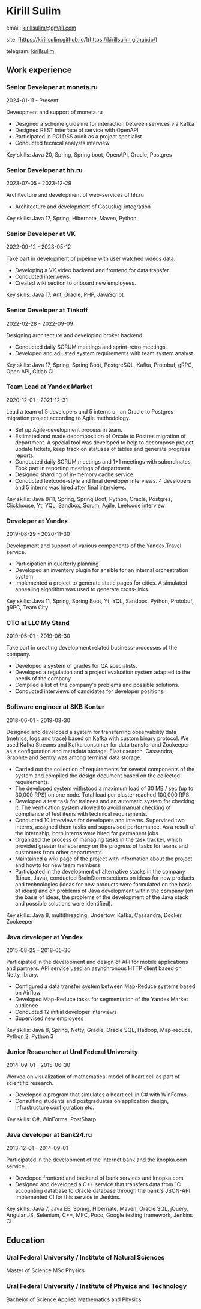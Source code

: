 # Kirill Sulim


email: [kirillsulim@gmail.com](mailto:kirillsulim@gmail.com)



site: [https://kirillsulim.github.io/](https://kirillsulim.github.io/)



telegram: [kirillsulim](https://t.me/kirillsulim)


## Work experience



### Senior Developer at moneta.ru
2024-01-11 - Present


Deveopment and support of moneta.ru



- Designed a scheme guideline for interaction between services via Kafka
- Designed REST interface of service with OpenAPI
- Participated in PCI DSS audit as a project specialist
- Conducted tecnical analysts interview   



Key skills: Java 20, Spring, Spring boot, OpenAPI, Oracle, Postgres




### Senior Developer at hh.ru
2023-07-05 - 2023-12-29


Architecture and development of web-services of hh.ru



- Architecture and development of Gosuslugi integration



Key skills: Java 17, Spring, Hibernate, Maven, Python




### Senior Developer at VK
2022-09-12 - 2023-05-12


Take part in development of pipeline with user watched videos data.



- Developing a VK video backend and frontend for data transfer.
- Conducted interviews.
- Created wiki section to onboard new employees.



Key skills: Java 17, Ant, Gradle, PHP, JavaScript




### Senior Developer at Tinkoff
2022-02-28 - 2022-09-09


Designing architecture and developing broker backend.



- Conducted daily SCRUM meetings and sprint-retro meetings.
- Developed and adjusted system requirements with team system analyst.



Key skills: Java 17, Spring, Spring Boot, PostgreSQL, Kafka, Protobuf, gRPC, Open API, Gitlab CI




### Team Lead at Yandex Market
2020-12-01 - 2021-12-31


Lead a team of 5 developers and 5 interns on an Oracle to Postgres migration project  according to Agile methodology.



- Set up Agile-development process in team.
- Estimated and made decomposition of Orcale to Postres migration of department. A special tool was developed to  help to decompose project, update tickets, keep track on statuses of tables and generate progress reports.
- Conducted daily SCRUM meetings and 1+1 meetings with subordinates. Took part in reporting meetings of department.
- Designed sharding of in-memory cache service.
- Conducted leetcode-style and final developer interviews.  4 developers and 5 interns was hired after final interviews.



Key skills: Java 8/11, Spring, Spring Boot, Python, Oracle, Postgres, Clickhouse, Yt, YQL, Sandbox, Scrum, Agile, Leetcode interview




### Developer at Yandex
2019-08-29 - 2020-11-30


Development and support of various components of the Yandex.Travel service.



- Participation in quarterly planning
- Developed an inventory plugin for ansible for an internal orchestration system
- Implemented a project to generate static pages for cities.  A simulated annealing algorithm was used to generate cross-links.



Key skills: Java 11, Spring, Spring Boot, Yt, YQL, Sandbox, Python, Protobuf, gRPC, Team City




### CTO at LLC My Stand
2019-05-01 - 2019-06-30


Take part in creating development related business-processes of the company.



- Developed a system of grades for QA specialists.
- Developed a regulation and a project evaluation system adapted to the needs of the company.
- Compiled a list of the company's problems and possible solutions.
- Conducted interviews of candidates for developer positions.






### Software engineer at SKB Kontur
2018-06-01 - 2019-03-30


Designed and developed a system for transferring observability data (metrics, logs and trace) based on Kafka  with custom binary protocol. We used Kafka Streams and Kafka consumer for data transfer and Zookeeper as a  configuration and metadata storage. Elasticsearch, Cassandra, Graphite and Sentry was among terminal data storage.



- Carried out the collection of requirements for several components of the system and compiled the  design document based on the collected requirements.
- The developed system withstood a maximum load of 30 MB / sec (up to 30,000 RPS) on one node.  Total load per cluster reached 100,000 RPS.
- Developed a test task for trainees and an automatic system for checking it. The verification system allowed  to avoid manual checking of compliance of test items with technical requirements.
- Conducted 10 interviews for developers and interns. Supervised two interns, assigned them tasks and supervised  performance. As a result of the internship, both interns were hired for permanent jobs.
- Organized the process of managing tasks in the task tracker, which provided greater transparency on the progress  of tasks for teams and customers from other departments.
- Maintained a wiki page of the project with information about the project and howto for new team members
- Participated in the development of alternative stacks in the company (Linux, Java), conducted BrainStorm sections  on ideas for new products and technologies (ideas for new products were formulated on the basis of ideas) and  on problems of Java development within the company (on the basis of ideas, the problems of the development of  the Java stack and possible solutions were identified).



Key skills: Java 8, multithreading, Undertow, Kafka, Cassandra, Docker, Zookeeper




### Java developer at Yandex
2015-08-25 - 2018-05-30


Participated in the development and design of API for mobile applications and partners. API service used an asynchronous HTTP client based on Netty library.



- Configured a data transfer system between Map-Reduce systems based on Airflow
- Developed Map-Reduce tasks for segmentation of the Yandex.Market audience
- Conducted 12 initial developer interviews
- Supervised new employees



Key skills: Java 8, Spring, Netty, Gradle, Oracle SQL, Hadoop, Map-reduce, Python 2, Python 3




### Junior Researcher at Ural Federal University
2014-09-01 - 2015-06-30


Worked on visualization of mathematical model of heart cell as part of scientific research.


- Developed a program that simulates a heart cell in C# with WinForms.
- Consulting students and postgraduates on application design, infrastructure configuration etc.



Key skills: C#, WinForms, PostSharp




### Java developer at Bank24.ru
2013-12-01 - 2014-09-01


Participated in the development of the internet bank and the knopka.com service.


- Developed frontend and backend of bank services and knopka.com
- Designed and developed a C++ service that transfers data from 1С accounting database to Oracle database through  the bank's JSON-API. Implemented CI for this service in Jenkins.



Key skills: Java 7, Java EE, Spring, Hibernate, Maven, Oracle SQL, jQuery, Angular JS, Selenium, C++, MFC, Poco, Google testing framework, Jenkins CI




## Education


### Ural Federal University / Institute of Natural Sciences
Master of Science MSc Physics

### Ural Federal University / Institute of Physics and Technology
Bachelor of Science Applied Mathematics and Physics
